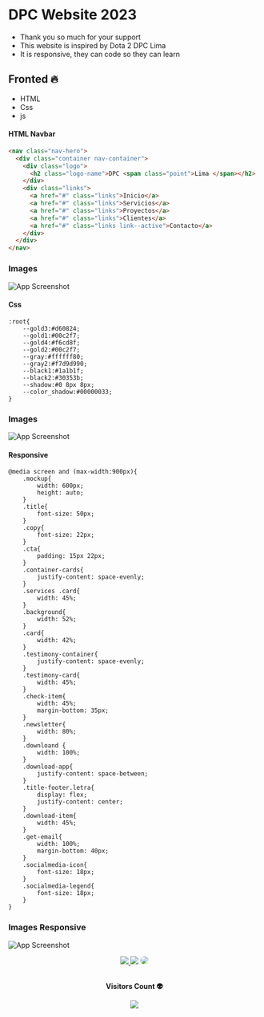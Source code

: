 # DPC Website 2023

- Thank you so much for your support
- This website is inspired by Dota 2 DPC Lima
- It is responsive, they can code so they can learn

## Fronted 🔥

- HTML
- Css
- js

#### HTML Navbar

```html
<nav class="nav-hero">
  <div class="container nav-container">
    <div class="logo">
      <h2 class="logo-name">DPC <span class="point">Lima </span></h2>
    </div>
    <div class="links">
      <a href="#" class="links">Inicio</a>
      <a href="#" class="links">Servicios</a>
      <a href="#" class="links">Proyectos</a>
      <a href="#" class="links">Clientes</a>
      <a href="#" class="links link--active">Contacto</a>
    </div>
  </div>
</nav>
```

### Images

![App Screenshot](https://raw.githubusercontent.com/bastndev/DPC-Website-Modern-2023/main/public/assets/md/md1.png)

#### Css

```
:root{
    --gold3:#d60824;
    --gold1:#00c2f7;
    --gold4:#f6cd8f;
    --gold2:#00c2f7;
    --gray:#ffffff80;
    --gray2:#f7d9d990;
    --black1:#1a1b1f;
    --black2:#30353b;
    --shadow:#0 8px 8px;
    --color_shadow:#00000033;
}
```

### Images

![App Screenshot](https://raw.githubusercontent.com/bastndev/DPC-Website-Modern-2023/main/public/assets/md/md6.png)

#### Responsive

```
@media screen and (max-width:900px){
    .mockup{
        width: 600px;
        height: auto;
    }
    .title{
        font-size: 50px;
    }
    .copy{
        font-size: 22px;
    }
    .cta{
        padding: 15px 22px;
    }
    .container-cards{
        justify-content: space-evenly;
    }
    .services .card{
        width: 45%;
    }
    .background{
        width: 52%;
    }
    .card{
        width: 42%;
    }
    .testimony-container{
        justify-content: space-evenly;
    }
    .testimony-card{
        width: 45%;
    }
    .check-item{
        width: 45%;
        margin-bottom: 35px;
    }
    .newsletter{
        width: 80%;
    }
    .downloand {
        width: 100%;
    }
    .download-app{
        justify-content: space-between;
    }
    .title-footer.letra{
        display: flex;
        justify-content: center;
    }
    .download-item{
        width: 45%;
    }
    .get-email{
        width: 100%;
        margin-bottom: 40px;
    }
    .socialmedia-icon{
        font-size: 18px;
    }
    .socialmedia-legend{
        font-size: 18px;
    }
}

```

### Images Responsive

![App Screenshot](https://raw.githubusercontent.com/bastndev/DPC-Website-Modern-2023/main/public/assets/md/md7.png)

<div align="center"> 
<a href="https://www.instagram.com/bastndev/" target="_blank"><img src="https://img.shields.io/badge/-Instagram-%23E4405F?style=for-the-badge&logo=instagram&logoColor=white"</a>
<a href="https://www.tiktok.com/@bastndev" target="_blank"><img src="https://img.shields.io/badge/TikTok-000?style=for-the-badge&logo=tiktok&logoColor=white" target="_blank"></a>
<a href="https://twitter.com/bastndev" target="_blank"><img src="https://img.shields.io/badge/-Twitter-%230077B2?style=for-the-badge&logo=twitter&logoColor=white" style="border-radius: 30px" target="_blank"></a> 
 </div>
  
  
<div align="center">
<br><p align="centre"><b>Visitors Count 👽 </b></p>  
<p align="center"><img align="center" src="https://profile-counter.glitch.me/{bastndev}/count.svg" /></p> 
<br>
</div>

